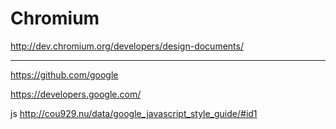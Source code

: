 # Chromium
http://dev.chromium.org/developers/design-documents/

---


https://github.com/google

https://developers.google.com/

js
http://cou929.nu/data/google_javascript_style_guide/#id1

